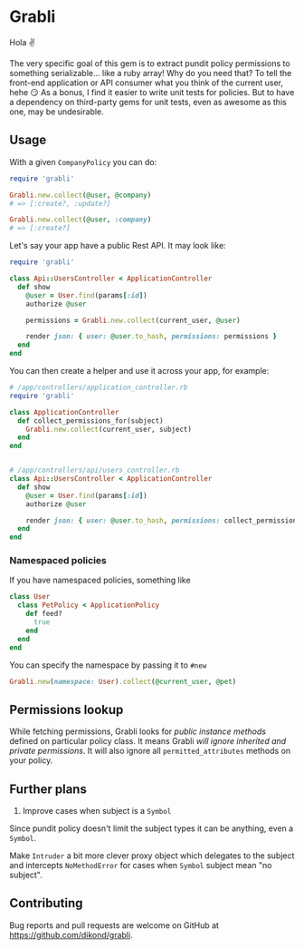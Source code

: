 # Grabli

Hola :v:

The very specific goal of this gem is to extract pundit policy permissions to something serializable... like a ruby array! Why do you need that? To tell the front-end application or API consumer what you think of the current user, hehe :smirk: As a bonus, I find it easier to write unit tests for policies. But to have a dependency on third-party gems for unit tests, even as awesome as this one, may be undesirable.

## Usage

With a given `CompanyPolicy` you can do:

```ruby
require 'grabli'

Grabli.new.collect(@user, @company)
# => [:create?, :update?]

Grabli.new.collect(@user, :company)
# => [:create?]
```

Let's say your app have a public Rest API. It may look like:

```ruby
require 'grabli'

class Api::UsersController < ApplicationController
  def show
    @user = User.find(params[:id])
    authorize @user

    permissions = Grabli.new.collect(current_user, @user)

    render json: { user: @user.to_hash, permissions: permissions }
  end
end
```

You can then create a helper and use it across your app, for example:

```ruby
# /app/controllers/application_controller.rb
require 'grabli'

class ApplicationController
  def collect_permissions_for(subject)
    Grabli.new.collect(current_user, subject)
  end
end


# /app/controllers/api/users_controller.rb
class Api::UsersController < ApplicationController
  def show
    @user = User.find(params[:id])
    authorize @user

    render json: { user: @user.to_hash, permissions: collect_permissions_for(@user) }
  end
end
```

### Namespaced policies

If you have namespaced policies, something like

```ruby
class User
  class PetPolicy < ApplicationPolicy
    def feed?
      true
    end
  end
end
```

You can specify the namespace by passing it to `#new`

```ruby
Grabli.new(namespace: User).collect(@current_user, @pet)
```

## Permissions lookup

While fetching permissions, Grabli looks for *public instance methods* defined on particular policy class. It means Grabli *will ignore inherited and private permissions*. It will also ignore all `permitted_attributes` methods on your policy.

## Further plans

1) Improve cases when subject is a `Symbol`

Since pundit policy doesn't limit the subject types it can be anything, even a `Symbol`.

Make `Intruder` a bit more clever proxy object which delegates to the subject and intercepts `NoMethodError` for cases when `Symbol` subject mean "no subject".

## Contributing

Bug reports and pull requests are welcome on GitHub at https://github.com/dikond/grabli.
